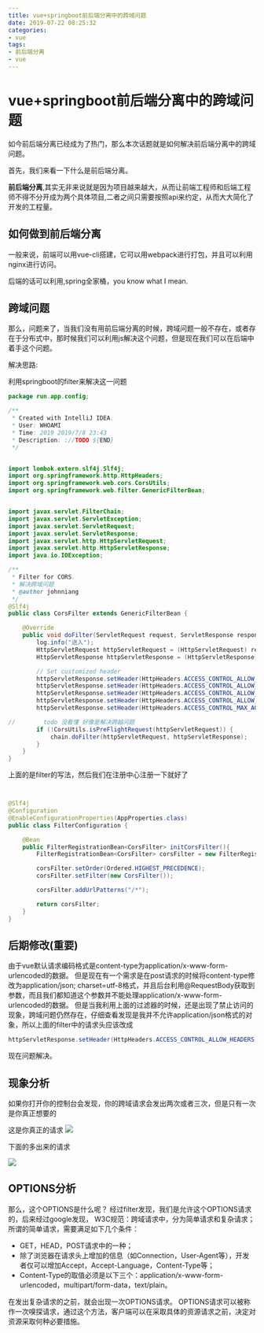 ```yaml
---
title: vue+springboot前后端分离中的跨域问题
date: 2019-07-22 08:25:32
categories:
- vue
tags:
- 前后端分离
- vue
---
```

# vue+springboot前后端分离中的跨域问题

如今前后端分离已经成为了热门，那么本次话题就是如何解决前后端分离中的跨域问题。


首先，我们来看一下什么是前后端分离。

**前后端分离**,其实无非来说就是因为项目越来越大，从而让前端工程师和后端工程师不得不分开成为两个具体项目,二者之间只需要按照api来约定，从而大大简化了开发的工程量。


## 如何做到前后端分离

一般来说，前端可以用vue-cli搭建，它可以用webpack进行打包，并且可以利用nginx进行访问。

后端的话可以利用,spring全家桶，you know what I mean.


## 跨域问题


那么，问题来了，当我们没有用前后端分离的时候，跨域问题一般不存在，或者存在于分布式中，那时候我们可以利用js解决这个问题，但是现在我们可以在后端中着手这个问题。

解决思路:

  利用springboot的filter来解决这一问题

```java
package run.app.config;

/**
 * Created with IntelliJ IDEA.
 * User: WHOAMI
 * Time: 2019 2019/7/8 23:43
 * Description: ://TODO ${END}
 */


import lombok.extern.slf4j.Slf4j;
import org.springframework.http.HttpHeaders;
import org.springframework.web.cors.CorsUtils;
import org.springframework.web.filter.GenericFilterBean;


import javax.servlet.FilterChain;
import javax.servlet.ServletException;
import javax.servlet.ServletRequest;
import javax.servlet.ServletResponse;
import javax.servlet.http.HttpServletRequest;
import javax.servlet.http.HttpServletResponse;
import java.io.IOException;

/**
 * Filter for CORS.
 * 解决跨域问题
 * @author johnniang
 */
@Slf4j
public class CorsFilter extends GenericFilterBean {

    @Override
    public void doFilter(ServletRequest request, ServletResponse response, FilterChain chain) throws IOException, ServletException {
        log.info("进入");
        HttpServletRequest httpServletRequest = (HttpServletRequest) request;
        HttpServletResponse httpServletResponse = (HttpServletResponse) response;

        // Set customized header
        httpServletResponse.setHeader(HttpHeaders.ACCESS_CONTROL_ALLOW_ORIGIN, httpServletRequest.getHeader(HttpHeaders.ORIGIN));
        httpServletResponse.setHeader(HttpHeaders.ACCESS_CONTROL_ALLOW_HEADERS, "x-requested-with");
        httpServletResponse.setHeader(HttpHeaders.ACCESS_CONTROL_ALLOW_METHODS, "GET, POST, PUT, DELETE, OPTIONS");
        httpServletResponse.setHeader(HttpHeaders.ACCESS_CONTROL_ALLOW_CREDENTIALS, "true");
        httpServletResponse.setHeader(HttpHeaders.ACCESS_CONTROL_MAX_AGE, "3600");

//        todo 没看懂 好像是解决跨越问题
        if (!CorsUtils.isPreFlightRequest(httpServletRequest)) {
            chain.doFilter(httpServletRequest, httpServletResponse);
        }
    }
}

```
上面的是filter的写法，然后我们在注册中心注册一下就好了



```java


@Slf4j
@Configuration
@EnableConfigurationProperties(AppProperties.class)
public class FilterConfiguration {

    @Bean
    public FilterRegistrationBean<CorsFilter> initCorsFilter(){
        FilterRegistrationBean<CorsFilter> corsFilter = new FilterRegistrationBean<>();

        corsFilter.setOrder(Ordered.HIGHEST_PRECEDENCE);
        corsFilter.setFilter(new CorsFilter());

        corsFilter.addUrlPatterns("/*");

        return corsFilter;
    }
}


```



## 后期修改(重要)


由于vue默认请求编码格式是content-type为application/x-www-form-urlencoded的数据。
但是现在有一个需求是在post请求的时候将content-type修改为application/json; charset=utf-8格式，并且后台利用@RequestBody获取到参数，而且我们都知道这个参数并不能处理application/x-www-form-urlencoded的数据。
但是当我利用上面的过滤器的时候，还是出现了禁止访问的现象，跨域问题仍然存在，仔细查看发现是我并不允许application/json格式的对象，所以上面的filter中的请求头应该改成
```java
httpServletResponse.setHeader(HttpHeaders.ACCESS_CONTROL_ALLOW_HEADERS, "Origin, X-Requested-With, Content-Type, Accept");
```
现在问题解决。


## 现象分析

如果你打开你的控制台会发现，你的跨域请求会发出两次或者三次，但是只有一次是你真正想要的

这是你真正的请求
![](https://s2.ax1x.com/2019/07/22/eCyCy4.png)


下面的多出来的请求

![](https://s2.ax1x.com/2019/07/22/eCy10A.png)

## OPTIONS分析
那么，这个OPTIONS是什么呢？
经过filter发现，我们是允许这个OPTIONS请求的，后来经过google发现，
W3C规范：跨域请求中，分为简单请求和复杂请求；所谓的简单请求，需要满足如下几个条件：
- GET，HEAD，POST请求中的一种；
- 除了浏览器在请求头上增加的信息（如Connection，User-Agent等），开发者仅可以增加Accept，Accept-Language，Content-Type等；
- Content-Type的取值必须是以下三个：application/x-www-form-urlencoded，multipart/form-data，text/plain。

在发出复杂请求的之前，就会出现一次OPTIONS请求。
OPTIONS请求可以被称作一次嗅探请求，通过这个方法，客户端可以在采取具体的资源请求之前，决定对资源采取何种必要措施。
